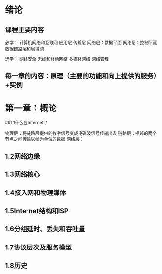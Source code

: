 # 绪论

## 课程主要内容

必学：
计算机网络和互联网
应用层
传输层
网络层：数据平面
网络层：控制平面
数据链路层和局域网

选学：
网络安全
无线和移动网络
多媒体网络
网络管理

## 每一章的内容：原理（主要的功能和向上提供的服务）+实例



# 第一章：概论

##1.1什么是Internet？

物理层：将链路层提供的数字信号变成电磁波信号传输出去
链路层：相邻的两个节点之间传输以帧为单位的数据
网络层：



## 1.2网络边缘



## 1.3网络核心



## 1.4接入网和物理媒体



## 1.5Internet结构和ISP



## 1.6分组延时、丢失和吞吐量



## 1.7协议层次及服务模型



## 1.8历史

